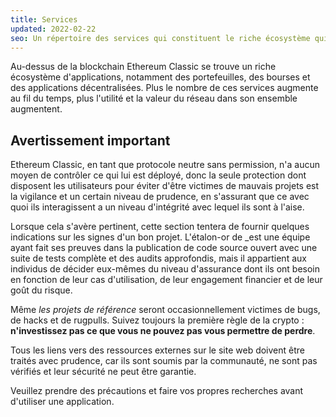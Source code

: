 ```yaml
---
title: Services
updated: 2022-02-22
seo: Un répertoire des services qui constituent le riche écosystème qui se trouve au-dessus d'Ethereum Classic, y compris les portefeuilles, les échanges et les applications décentralisées.
---
```


Au-dessus de la blockchain Ethereum Classic se trouve un riche écosystème d'applications, notamment des portefeuilles, des bourses et des applications décentralisées. Plus le nombre de ces services augmente au fil du temps, plus l'utilité et la valeur du réseau dans son ensemble augmentent.

## Avertissement important

Ethereum Classic, en tant que protocole neutre sans permission, n'a aucun moyen de contrôler ce qui lui est déployé, donc la seule protection dont disposent les utilisateurs pour éviter d'être victimes de mauvais projets est la vigilance et un certain niveau de prudence, en s'assurant que ce avec quoi ils interagissent a un niveau d'intégrité avec lequel ils sont à l'aise.

Lorsque cela s'avère pertinent, cette section tentera de fournir quelques indications sur les signes d'un bon projet. </em> L'étalon-or de _est une équipe ayant fait ses preuves dans la publication de code source ouvert avec une suite de tests complète et des audits approfondis, mais il appartient aux individus de décider eux-mêmes du niveau d'assurance dont ils ont besoin en fonction de leur cas d'utilisation, de leur engagement financier et de leur goût du risque.</p>

Même _les projets de référence_ seront occasionnellement victimes de bugs, de hacks et de rugpulls. Suivez toujours la première règle de la crypto : **n'investissez pas ce que vous ne pouvez pas vous permettre de perdre**.

Tous les liens vers des ressources externes sur le site web doivent être traités avec prudence, car ils sont soumis par la communauté, ne sont pas vérifiés et leur sécurité ne peut être garantie.

Veuillez prendre des précautions et faire vos propres recherches avant d'utiliser une application.
